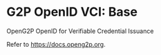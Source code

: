 # G2P OpenID VCI: Base

OpenG2P OpenID for Verifiable Credential Issuance

Refer to https://docs.openg2p.org.
